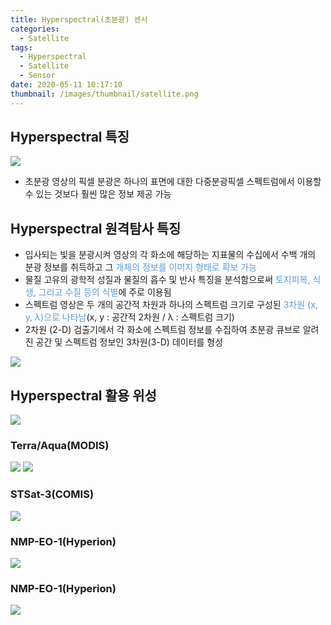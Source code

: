 ```yaml
---
title: Hyperspectral(초분광) 센서
categories:
  - Satellite
tags:
  - Hyperspectral
  - Satellite
  - Sensor
date: 2020-05-11 10:17:10
thumbnail: /images/thumbnail/satellite.png
---
```


## Hyperspectral 특징

![](/images/hyperspectral/1.png)

- 초분광 영상의 픽셀 분광은 하나의 표면에 대한 다중분광픽셀 스펙트럼에서 이용할 수 있는 것보다 훨씬 많은 정보 제공 가능

## Hyperspectral 원격탐사 특징

- 입사되는 빛을 분광시켜 영상의 각 화소에 해당하는 지표물의 수십에서 수백 개의 분광 정보를 취득하고 그 <span style="color:#5B9BD5">개체의 정보를 이미지 형태로 확보 가능</span>
- 물질 고유의 광학적 성질과 물질의 흡수 및 반사 특징을 분석함으로써 <span style="color:#5B9BD5">토지피복, 식생, 그리고 수질 등의 식별</span>에 주로 이용됨
- 스펙트럼 영상은 두 개의 공간적 차원과 하나의 스펙트럼 크기로 구성된 <span style="color:#5B9BD5">3차원 (x, y, λ)으로 나타남</span>(x, y : 공간적 2차원 / λ : 스펙트럼 크기)
- 2차원 (2-D) 검출기에서 각 화소에 스펙트럼 정보를 수집하여 초분광 큐브로 알려진 공간 및 스펙트럼 정보인 3차원(3-D) 데이터를 형성

![](/images/hyperspectral/2.png)

## Hyperspectral 활용 위성

![](/images/hyperspectral/3.png)

### Terra/Aqua(MODIS)

![](/images/hyperspectral/4.png)
![](/images/hyperspectral/5.png)

### STSat-3(COMIS)

![](/images/hyperspectral/6.png)

### NMP-EO-1(Hyperion)

![](/images/hyperspectral/7.png)

### NMP-EO-1(Hyperion)

![](/images/hyperspectral/8.png)
